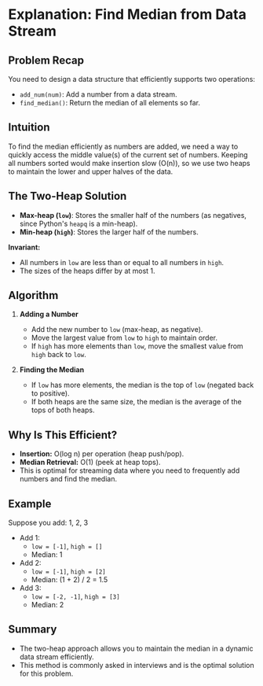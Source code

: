 # Explanation: Find Median from Data Stream

## Problem Recap
You need to design a data structure that efficiently supports two operations:
- `add_num(num)`: Add a number from a data stream.
- `find_median()`: Return the median of all elements so far.

## Intuition
To find the median efficiently as numbers are added, we need a way to quickly access the middle value(s) of the current set of numbers. Keeping all numbers sorted would make insertion slow (O(n)), so we use two heaps to maintain the lower and upper halves of the data.

## The Two-Heap Solution
- **Max-heap (`low`)**: Stores the smaller half of the numbers (as negatives, since Python's `heapq` is a min-heap).
- **Min-heap (`high`)**: Stores the larger half of the numbers.

**Invariant:**
- All numbers in `low` are less than or equal to all numbers in `high`.
- The sizes of the heaps differ by at most 1.

## Algorithm
1. **Adding a Number**
    - Add the new number to `low` (max-heap, as negative).
    - Move the largest value from `low` to `high` to maintain order.
    - If `high` has more elements than `low`, move the smallest value from `high` back to `low`.

2. **Finding the Median**
    - If `low` has more elements, the median is the top of `low` (negated back to positive).
    - If both heaps are the same size, the median is the average of the tops of both heaps.

## Why Is This Efficient?
- **Insertion:** O(log n) per operation (heap push/pop).
- **Median Retrieval:** O(1) (peek at heap tops).
- This is optimal for streaming data where you need to frequently add numbers and find the median.

## Example
Suppose you add: 1, 2, 3

- Add 1:
    - `low = [-1]`, `high = []`
    - Median: 1
- Add 2:
    - `low = [-1]`, `high = [2]`
    - Median: (1 + 2) / 2 = 1.5
- Add 3:
    - `low = [-2, -1]`, `high = [3]`
    - Median: 2

## Summary
- The two-heap approach allows you to maintain the median in a dynamic data stream efficiently.
- This method is commonly asked in interviews and is the optimal solution for this problem. 